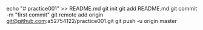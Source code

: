 echo "# practice001" >> README.md
git init
git add README.md
git commit -m "first commit"
git remote add origin git@github.com:a52754122/practice001.git
git push -u origin master
